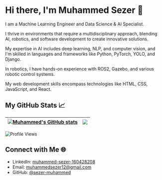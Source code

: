 # Hi there, I'm Muhammed Sezer 👋

I am a Machine Learning Engineer and Data Science & AI Specialist.

I thrive in environments that require a multidisciplinary approach, blending AI, robotics, and software development to create innovative solutions. 

My expertise in AI includes deep learning, NLP, and computer vision, and I'm skilled in languages and frameworks like Python, PyTorch, YOLO, and Django. 

In robotics, I have hands-on experience with ROS2, Gazebo, and various robotic control systems. 

My web development skills encompass technologies like HTML, CSS, JavaScript, and React.

## My GitHub Stats 📈

| <a href="https://github.com/sezer-muhammed"><img align="center" src="https://github-readme-stats.vercel.app/api?username=sezer-muhammed&show_icons=true&include_all_commits=true&theme=buefy&hide_border=true" alt="Muhammed's GitHub stats" /></a> | <a href="https://github.com/sezer-muhammed"><img align="center" src="https://github-readme-stats.vercel.app/api/top-langs/?username=sezer-muhammed&layout=compact&theme=buefy&hide_border=true" /></a> |
| ------------- | ------------- |

![Profile Views](https://komarev.com/ghpvc/?username=sezer-muhammed&color=brightgreen)

## Connect with Me 🌐
- LinkedIn: [muhammed-sezer-160428208](https://www.linkedin.com/in/muhammed-sezer-160428208)
- Email: [muhammedsezer12@gmail.com](mailto:muhammedsezer12@gmail.com)
- GitHub: [@sezer-muhammed](https://github.com/sezer-muhammed)
